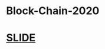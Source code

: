 # Block-Chain-2020

# [SLIDE](https://www.canva.com/design/DAEAvzeQ2A0/Ku0Tf3vH6Z5_mxu2JHAbrA/view?utm_content=DAEAvzeQ2A0&utm_campaign=designshare&utm_medium=link&utm_source=sharebutton#8)
